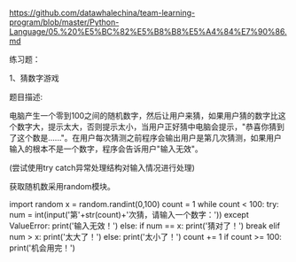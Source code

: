 https://github.com/datawhalechina/team-learning-program/blob/master/Python-Language/05.%20%E5%BC%82%E5%B8%B8%E5%A4%84%E7%90%86.md

练习题：

1、猜数字游戏

题目描述:

电脑产生一个零到100之间的随机数字，然后让用户来猜，如果用户猜的数字比这个数字大，提示太大，否则提示太小，当用户正好猜中电脑会提示，"恭喜你猜到了这个数是......"。在用户每次猜测之前程序会输出用户是第几次猜测，如果用户输入的根本不是一个数字，程序会告诉用户"输入无效"。

(尝试使用try catch异常处理结构对输入情况进行处理)

获取随机数采用random模块。

import random
x = random.randint(0,100)
count = 1
while count < 100:
    try:
        num = int(input('第'+str(count)+'次猜，请输入一个数字：'))
    except ValueError:
        print('输入无效！')
    else:
        if num == x:
            print('猜对了！')
            break
        elif num > x:
            print('太大了！')
        else:
            print('太小了！')
        count += 1
        if count >= 100:
            print('机会用完！')
